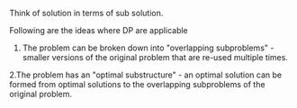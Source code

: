 Think of solution in terms of sub solution. 

Following are the ideas where DP are applicable
1. The problem can be broken down into "overlapping subproblems" - smaller versions of the original problem that are re-used multiple times.

2.The problem has an "optimal substructure" - an optimal solution can be formed from optimal solutions to the overlapping subproblems of the original problem.

